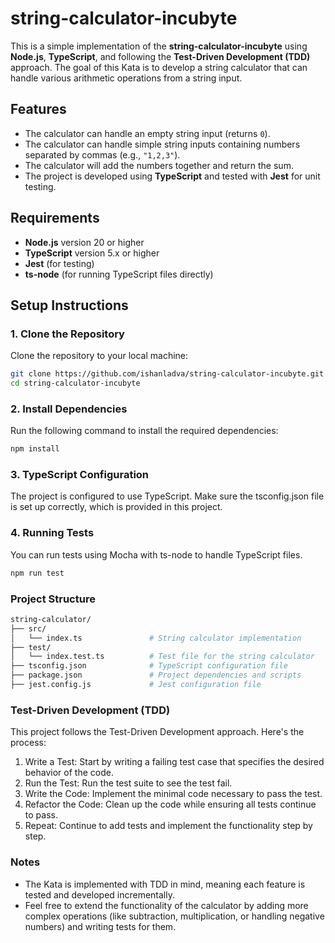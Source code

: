# string-calculator-incubyte

This is a simple implementation of the **string-calculator-incubyte** using **Node.js**, **TypeScript**, and following the **Test-Driven Development (TDD)** approach. The goal of this Kata is to develop a string calculator that can handle various arithmetic operations from a string input.

## Features

- The calculator can handle an empty string input (returns `0`).
- The calculator can handle simple string inputs containing numbers separated by commas (e.g., `"1,2,3"`).
- The calculator will add the numbers together and return the sum.
- The project is developed using **TypeScript** and tested with **Jest** for unit testing.

## Requirements

- **Node.js** version 20 or higher
- **TypeScript** version 5.x or higher
- **Jest** (for testing)
- **ts-node** (for running TypeScript files directly)

## Setup Instructions

### 1. Clone the Repository

Clone the repository to your local machine:

```bash
git clone https://github.com/ishanladva/string-calculator-incubyte.git
cd string-calculator-incubyte
```

### 2. Install Dependencies

Run the following command to install the required dependencies:

```bash
npm install
```

### 3. TypeScript Configuration

The project is configured to use TypeScript. Make sure the tsconfig.json file is set up correctly, which is provided in this project.

### 4. Running Tests

You can run tests using Mocha with ts-node to handle TypeScript files.

```bash
npm run test
```

### Project Structure

```bash
string-calculator/
├── src/
│   └── index.ts               # String calculator implementation
├── test/
│   └── index.test.ts          # Test file for the string calculator
├── tsconfig.json              # TypeScript configuration file
├── package.json               # Project dependencies and scripts
├── jest.config.js             # Jest configuration file
```

### Test-Driven Development (TDD)

This project follows the Test-Driven Development approach. Here's the process:

1. Write a Test: Start by writing a failing test case that specifies the desired behavior of the code.
2. Run the Test: Run the test suite to see the test fail.
3. Write the Code: Implement the minimal code necessary to pass the test.
4. Refactor the Code: Clean up the code while ensuring all tests continue to pass.
5. Repeat: Continue to add tests and implement the functionality step by step.

### Notes

- The Kata is implemented with TDD in mind, meaning each feature is tested and developed incrementally.
- Feel free to extend the functionality of the calculator by adding more complex operations (like subtraction, multiplication, or handling negative numbers) and writing tests for them.
